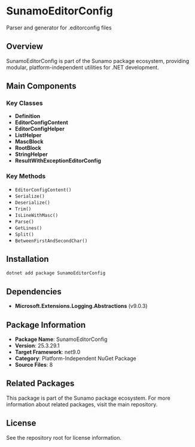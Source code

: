 # SunamoEditorConfig

Parser and generator for .editorconfig files

## Overview

SunamoEditorConfig is part of the Sunamo package ecosystem, providing modular, platform-independent utilities for .NET development.

## Main Components

### Key Classes

- **Definition**
- **EditorConfigContent**
- **EditorConfigHelper**
- **ListHelper**
- **MascBlock**
- **RootBlock**
- **StringHelper**
- **ResultWithExceptionEditorConfig**

### Key Methods

- `EditorConfigContent()`
- `Serialize()`
- `Deserialize()`
- `Trim()`
- `IsLineWithMasc()`
- `Parse()`
- `GetLines()`
- `Split()`
- `BetweenFirstAndSecondChar()`

## Installation

```bash
dotnet add package SunamoEditorConfig
```

## Dependencies

- **Microsoft.Extensions.Logging.Abstractions** (v9.0.3)

## Package Information

- **Package Name**: SunamoEditorConfig
- **Version**: 25.3.29.1
- **Target Framework**: net9.0
- **Category**: Platform-Independent NuGet Package
- **Source Files**: 8

## Related Packages

This package is part of the Sunamo package ecosystem. For more information about related packages, visit the main repository.

## License

See the repository root for license information.
